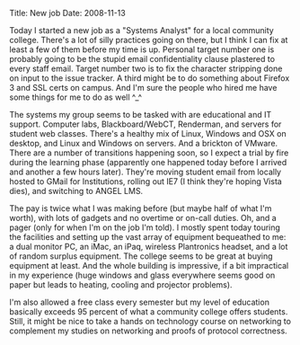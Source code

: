 Title: New job
Date: 2008-11-13

Today I started a new job as a "Systems Analyst" for a local community
college. There's a lot of silly practices going on there, but I think I can
fix at least a few of them before my time is up. Personal target number one is
probably going to be the stupid email confidentiality clause plastered to
every staff email. Target number two is to fix the character stripping done on
input to the issue tracker. A third might be to do something about Firefox 3
and SSL certs on campus. And I'm sure the people who hired me have some things
for me to do as well ^_^

The systems my group seems to be tasked with are educational and IT support.
Computer labs, Blackboard/WebCT, Renderman, and servers for student web
classes. There's a healthy mix of Linux, Windows and OSX on desktop, and Linux
and Windows on servers. And a brickton of VMware. There are a number of
transitions happening soon, so I expect a trial by fire during the learning
phase (apparently one happened today before I arrived and another a few hours
later). They're moving student email from locally hosted to GMail for
Institutions, rolling out IE7 (I think they're hoping Vista dies), and
switching to ANGEL LMS.

The pay is twice what I was making before (but maybe half of what I'm worth),
with lots of gadgets and no overtime or on-call duties. Oh, and a pager (only
for when I'm on the job I'm told). I mostly spent today touring the facilities
and setting up the vast array of equipment bequeathed to me: a dual monitor
PC, an iMac, an iPaq, wireless Plantronics headset, and a lot of random
surplus equipment. The college seems to be great at buying equipment at least.
And the whole building is impressive, if a bit impractical in my experience
(huge windows and glass everywhere seems good on paper but leads to heating,
cooling and projector problems).

I'm also allowed a free class every semester but my level of education
basically exceeds 95 percent of what a community college offers students.
Still, it might be nice to take a hands on technology course on networking to
complement my studies on networking and proofs of protocol correctness.

